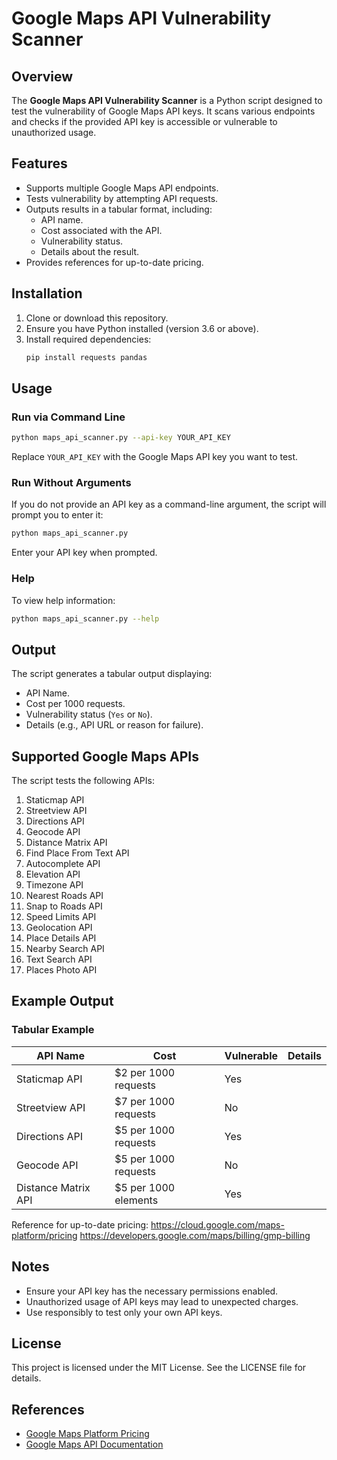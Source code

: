# Google Maps API Vulnerability Scanner

## Overview
The **Google Maps API Vulnerability Scanner** is a Python script designed to test the vulnerability of Google Maps API keys. It scans various endpoints and checks if the provided API key is accessible or vulnerable to unauthorized usage.

## Features
- Supports multiple Google Maps API endpoints.
- Tests vulnerability by attempting API requests.
- Outputs results in a tabular format, including:
  - API name.
  - Cost associated with the API.
  - Vulnerability status.
  - Details about the result.
- Provides references for up-to-date pricing.

## Installation
1. Clone or download this repository.
2. Ensure you have Python installed (version 3.6 or above).
3. Install required dependencies:
   ```bash
   pip install requests pandas
   ```

## Usage

### Run via Command Line
```bash
python maps_api_scanner.py --api-key YOUR_API_KEY
```
Replace `YOUR_API_KEY` with the Google Maps API key you want to test.

### Run Without Arguments
If you do not provide an API key as a command-line argument, the script will prompt you to enter it:
```bash
python maps_api_scanner.py
```
Enter your API key when prompted.

### Help
To view help information:
```bash
python maps_api_scanner.py --help
```

## Output
The script generates a tabular output displaying:
- API Name.
- Cost per 1000 requests.
- Vulnerability status (`Yes` or `No`).
- Details (e.g., API URL or reason for failure).

## Supported Google Maps APIs
The script tests the following APIs:
1. Staticmap API
2. Streetview API
3. Directions API
4. Geocode API
5. Distance Matrix API
6. Find Place From Text API
7. Autocomplete API
8. Elevation API
9. Timezone API
10. Nearest Roads API
11. Snap to Roads API
12. Speed Limits API
13. Geolocation API
14. Place Details API
15. Nearby Search API
16. Text Search API
17. Places Photo API

## Example Output
### Tabular Example
| API Name               | Cost                     | Vulnerable | Details       |
|------------------------|--------------------------|------------|---------------|
| Staticmap API          | $2 per 1000 requests     | Yes        | <API URL>     |
| Streetview API         | $7 per 1000 requests     | No         | <Reason>      |
| Directions API         | $5 per 1000 requests     | Yes        | <API URL>     |
| Geocode API            | $5 per 1000 requests     | No         | <Reason>      |
| Distance Matrix API    | $5 per 1000 elements     | Yes        | <API URL>     |

Reference for up-to-date pricing:
https://cloud.google.com/maps-platform/pricing
https://developers.google.com/maps/billing/gmp-billing

## Notes
- Ensure your API key has the necessary permissions enabled.
- Unauthorized usage of API keys may lead to unexpected charges.
- Use responsibly to test only your own API keys.

## License
This project is licensed under the MIT License. See the LICENSE file for details.

## References
- [Google Maps Platform Pricing](https://cloud.google.com/maps-platform/pricing)
- [Google Maps API Documentation](https://developers.google.com/maps/documentation)

